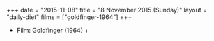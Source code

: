 +++
date = "2015-11-08"
title = "8 November 2015 (Sunday)"
layout = "daily-diet"
films = ["goldfinger-1964"]
+++


* Film: Goldfinger (1964) +